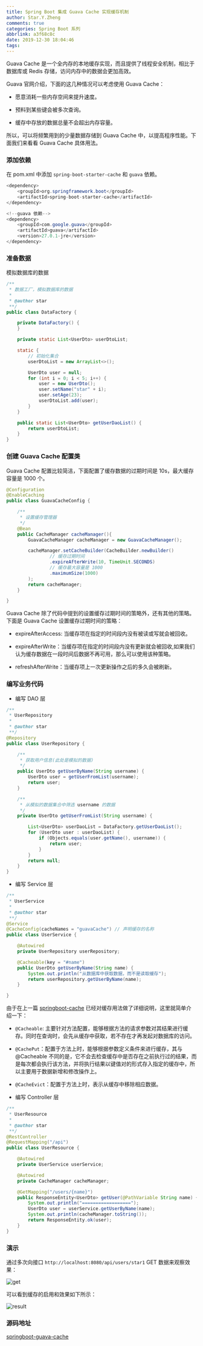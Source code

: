 ```yaml
---
title: Spring Boot 集成 Guava Cache 实现缓存机制
author: Star.Y.Zheng
comments: true
categories: Spring Boot 系列
abbrlink: a3f68c8c
date: 2019-12-30 18:04:46
tags:
---
```

Guava Cache 是一个全内存的本地缓存实现，而且提供了线程安全机制，相比于数据库或 Redis 存储，访问内存中的数据会更加高效。  

Guava 官网介绍，下面的这几种情况可以考虑使用 Guava Cache：

- 愿意消耗一些内存空间来提升速度。

- 预料到某些键会被多次查询。

- 缓存中存放的数据总量不会超出内存容量。

所以，可以将频繁用到的少量数据存储到 Guava Cache 中，以提高程序性能。下面我们来看看 Guava Cache 具体用法。

<!-- more -->

### 添加依赖

在 pom.xml 中添加 `spring-boot-starter-cache` 和 `guava` 依赖。

```java
<dependency>
    <groupId>org.springframework.boot</groupId>
    <artifactId>spring-boot-starter-cache</artifactId>
</dependency>

<!--guava 依赖-->
<dependency>
    <groupId>com.google.guava</groupId>
    <artifactId>guava</artifactId>
    <version>27.0.1-jre</version>
</dependency>
```
### 准备数据

模拟数据库的数据

```java
/**
 * 数据工厂，模拟数据库的数据
 *
 * @author star
 **/
public class DataFactory {

    private DataFactory() {
    }

    private static List<UserDto> userDtoList;

    static {
        // 初始化集合
        userDtoList = new ArrayList<>();

        UserDto user = null;
        for (int i = 0; i < 5; i++) {
            user = new UserDto();
            user.setName("star" + i);
            user.setAge(23);
            userDtoList.add(user);
        }
    }

    public static List<UserDto> getUserDaoList() {
        return userDtoList;
    }
}
```

### 创建 Guava Cache 配置类

Guava Cache 配置比较简洁，下面配置了缓存数据的过期时间是 10s，最大缓存容量是 1000 个。

```java
@Configuration
@EnableCaching
public class GuavaCacheConfig {

    /**
     * 设置缓存管理器
     */
    @Bean
    public CacheManager cacheManager(){
        GuavaCacheManager cacheManager = new GuavaCacheManager();

        cacheManager.setCacheBuilder(CacheBuilder.newBuilder()
                // 缓存过期时间
                .expireAfterWrite(10, TimeUnit.SECONDS)
                // 缓存最大容量是 1000
                .maximumSize(1000)
        );
        return cacheManager;
    }

}
```
Guava Cache 除了代码中提到的设置缓存过期时间的策略外，还有其他的策略。下面是 Guava Cache 设置缓存过期时间的策略：

- expireAfterAccess: 当缓存项在指定的时间段内没有被读或写就会被回收。
- expireAfterWrite：当缓存项在指定的时间段内没有更新就会被回收,如果我们认为缓存数据在一段时间后数据不再可用，那么可以使用该种策略。

- refreshAfterWrite：当缓存项上一次更新操作之后的多久会被刷新。

### 编写业务代码

- 编写 DAO 层

```java
/**
 * UserRepository
 *
 * @author star
 **/
@Repository
public class UserRepository {

    /**
     * 获取用户信息(此处是模拟的数据)
     */
    public UserDto getUserByName(String username) {
        UserDto user = getUserFromList(username);
        return user;
    }

    /**
     * 从模拟的数据集合中筛选 username 的数据
     */
    private UserDto getUserFromList(String username) {

        List<UserDto> userDaoList = DataFactory.getUserDaoList();
        for (UserDto user : userDaoList) {
            if (Objects.equals(user.getName(), username)) {
                return user;
            }
        }
        return null;
    }
}
```

- 编写 Service 层

```java
/**
 * UserService
 *
 * @author star
 **/
@Service
@CacheConfig(cacheNames = "guavaCache") // 声明缓存的名称
public class UserService {

    @Autowired
    private UserRepository userRepository;

    @Cacheable(key = "#name")
    public UserDto getUserByName(String name) {
        System.out.println("从数据库中获取数据，而不是读取缓存");
        return userRepository.getUserByName(name);
    }

}
```

由于在上一篇 [springboot-cache](../springboot-cache) 已经对缓存用法做了详细说明，这里就简单介绍一下：

- `@Cacheable`: 主要针对方法配置，能够根据方法的请求参数对其结果进行缓存。同时在查询时，会先从缓存中获取，若不存在才再发起对数据库的访问。

- `@CachePut`：配置于方法上时，能够根据参数定义条件来进行缓存，其与 @Cacheable 不同的是，它不会去检查缓存中是否存在之前执行过的结果，而是每次都会执行该方法，并将执行结果以键值对的形式存入指定的缓存中，所以主要用于数据新增和修改操作上。

- `@CacheEvict`：配置于方法上时，表示从缓存中移除相应数据。

- 编写 Controller 层

```java
/**
 * UserResource
 *
 * @author star
 **/
@RestController
@RequestMapping("/api")
public class UserResource {

    @Autowired
    private UserService userService;

    @Autowired
    private CacheManager cacheManager;

    @GetMapping("/users/{name}")
    public ResponseEntity<UserDto> getUser(@PathVariable String name) {
        System.out.println("==================");
        UserDto user = userService.getUserByName(name);
        System.out.println(cacheManager.toString());
        return ResponseEntity.ok(user);
    }
}
```
### 演示

通过多次向接口 `http://localhost:8080/api/users/star1` GET 数据来观察效果：

![get](guava-cacheget.png)

可以看到缓存的启用和效果如下所示：  

![result](guava-cache-result.png)

### 源码地址

[springboot-guava-cache](https://github.com/yifanzheng/springboot-action/tree/master/springboot-guava-cache)
